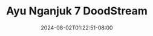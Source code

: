 --- 
title: "Ayu Nganjuk 7  DoodStream"
description: "nonton bokeh Ayu Nganjuk 7  DoodStream premium full terbaru"
date: 2024-08-02T01:22:51-08:00
file_code: "9txa0hqhk7mw"
draft: false
cover: "dn0ko42ip4dwvtfu.jpg"
tags: ["Ayu", "Nganjuk", "DoodStream"]
length: 2109
fld_id: "1483192"
foldername: "Ayu Nganjuk"
categories: ["Ayu Nganjuk"]
views: 0
---